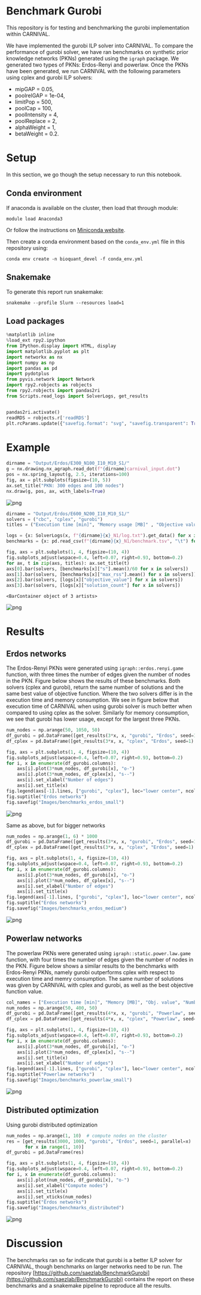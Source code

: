 # Benchmark Gurobi

This repository is for testing and benchmarking the gurobi implementation within CARNIVAL.

We have implemented the gurobi ILP solver into CARNIVAL. To compare the performance of gurobi solver, we have ran benchmarks on synthetic prior knowledge networks (PKNs) generated using the `igraph` package. We generated two types of PKNs: Erdos-Renyi and powerlaw. Once the PKNs have been generated, we run CARNIVAL with the following parameters using cplex and gurobi ILP solvers:

* mipGAP = 0.05,
* poolrelGAP = 1e-04,
* limitPop = 500,
* poolCap = 100,
* poolIntensity = 4,
* poolReplace = 2,
* alphaWeight = 1,
* betaWeight = 0.2.

# Setup

In this section, we go though the setup necessary to run this notebook. 

## Conda environment

If anaconda is available on the cluster, then load that through module:
```
module load Anaconda3
```
Or follow the instructions on [Miniconda website](https://docs.conda.io/en/latest/miniconda.html).

Then create a conda environment based on the `conda_env.yml` file in this repository using:
```
conda env create -n bioquant_devel -f conda_env.yml
```

## Snakemake

To generate this report run snakemake:
```
snakemake --profile Slurm --resources load=1
```

## Load packages


```python
%matplotlib inline
%load_ext rpy2.ipython
from IPython.display import HTML, display
import matplotlib.pyplot as plt
import networkx as nx
import numpy as np
import pandas as pd
import pydotplus
from pyvis.network import Network
import rpy2.robjects as robjects
from rpy2.robjects import pandas2ri
from Scripts.read_logs import SolverLogs, get_results


pandas2ri.activate()
readRDS = robjects.r['readRDS']
plt.rcParams.update({"savefig.format": "svg", "savefig.transparent": True})
```

# Example


```python
dirname = "Output/Erdos/E300_N100_I10_M10_S1/"
g = nx.drawing.nx_agraph.read_dot(f"{dirname}carnival_input.dot")
pos = nx.spring_layout(g, 2.5, iterations=100)
fig, ax = plt.subplots(figsize=(10, 5))
ax.set_title("PKN: 300 edges and 100 nodes")
nx.draw(g, pos, ax, with_labels=True)
```


![png](Images/main.py_3_0.png)



```python
dirname = "Output/Erdos/E600_N200_I10_M10_S1/"
solvers = ("cbc", "cplex", "gurobi")
titles = ("Execution time [min]", "Memory usage [MB]" , "Objective value", "Number of solutions")

logs = {x: SolverLogs(x, f"{dirname}{x}_N1/log.txt").get_data() for x in solvers}
benchmarks = {x: pd.read_csv(f"{dirname}{x}_N1/benchmark.tsv", "\t") for x in solvers}

fig, axs = plt.subplots(1, 4, figsize=(10, 4))
fig.subplots_adjust(wspace=0.4, left=0.07, right=0.93, bottom=0.2)
for ax, t in zip(axs, titles): ax.set_title(t)
axs[0].bar(solvers, [benchmarks[x]["s"].mean()/60 for x in solvers])
axs[1].bar(solvers, [benchmarks[x]["max_rss"].mean() for x in solvers])
axs[2].bar(solvers, [logs[x]["objective_value"] for x in solvers])
axs[3].bar(solvers, [logs[x]["solution_count"] for x in solvers])
```




    <BarContainer object of 3 artists>




![png](Images/main.py_4_1.png)


# Results

## Erdos networks

The Erdos-Renyi PKNs were generated using `igraph::erdos.renyi.game` function, with three times the number of edges given the number of nodes in the PKN. Figure below shows the results of these benchmarks. Both solvers (cplex and gurobi), return the same number of solutions and the same best value of objective function. Where the two solvers differ is in the execution time and memory consumption. We see in figure below that execution time of CARNIVAL when using gurobi solver is much better when compared to using cplex as the solver. Similarly for memory consumption, we see that gurobi has lower usage, except for the largest three PKNs.


```python
num_nodes = np.arange(50, 1050, 50)
df_gurobi = pd.DataFrame([get_results(3*x, x, "gurobi", "Erdos", seed=1) for x in num_nodes])
df_cplex = pd.DataFrame([get_results(3*x, x, "cplex", "Erdos", seed=1) for x in num_nodes])

fig, axs = plt.subplots(1, 4, figsize=(10, 4))
fig.subplots_adjust(wspace=0.4, left=0.07, right=0.93, bottom=0.2)
for i, x in enumerate(df_gurobi.columns):
    axs[i].plot(3*num_nodes, df_gurobi[x], "o-")
    axs[i].plot(3*num_nodes, df_cplex[x], "s--")
    axs[i].set_xlabel("Number of edges")
    axs[i].set_title(x)
fig.legend(axs[-1].lines, ["gurobi", "cplex"], loc="lower center", ncol=2)
fig.suptitle("Erdos networks")
fig.savefig("Images/benchmarks_erdos_small")
```


![png](Images/main.py_6_0.png)


Same as above, but for bigger networks


```python
num_nodes = np.arange(1, 6) * 1000
df_gurobi = pd.DataFrame([get_results(3*x, x, "gurobi", "Erdos", seed=1) for x in num_nodes])
df_cplex = pd.DataFrame([get_results(3*x, x, "cplex", "Erdos", seed=1) for x in num_nodes])

fig, axs = plt.subplots(1, 4, figsize=(10, 4))
fig.subplots_adjust(wspace=0.4, left=0.07, right=0.93, bottom=0.2)
for i, x in enumerate(df_gurobi.columns):
    axs[i].plot(3*num_nodes, df_gurobi[x], "o-")
    axs[i].plot(3*num_nodes, df_cplex[x], "s--")
    axs[i].set_xlabel("Number of edges")
    axs[i].set_title(x)
fig.legend(axs[-1].lines, ["gurobi", "cplex"], loc="lower center", ncol=2)
fig.suptitle("Erdos networks")
fig.savefig("Images/benchmarks_erdos_medium")
```


![png](Images/main.py_8_0.png)


## Powerlaw networks

The powerlaw PKNs were generated using `igraph::static.power.law.game` function, with four times the number of edges given the number of nodes in the PKN. Figure below shows a similar results to the benchmarks with Erdos-Renyi PKNs, namely gurobi outperforms cplex with respect to execution time and memry consumption. The same number of solutions was given by CARNIVAL with cplex and gurobi, as well as the best objective function value.


```python
col_names = ["Execution time [min]", "Memory [MB]", "Obj. value", "Number of solutions"]
num_nodes = np.arange(50, 400, 50)
df_gurobi = pd.DataFrame([get_results(4*x, x, "gurobi", "Powerlaw", seed=1) for x in num_nodes])
df_cplex = pd.DataFrame([get_results(4*x, x, "cplex", "Powerlaw", seed=1) for x in num_nodes])

fig, axs = plt.subplots(1, 4, figsize=(10, 4))
fig.subplots_adjust(wspace=0.4, left=0.07, right=0.93, bottom=0.2)
for i, x in enumerate(df_gurobi.columns):
    axs[i].plot(3*num_nodes, df_gurobi[x], "o-")
    axs[i].plot(3*num_nodes, df_cplex[x], "s--")
    axs[i].set_title(x)
    axs[i].set_xlabel("Number of edges")
fig.legend(axs[-1].lines, ["gurobi", "cplex"], loc="lower center", ncol=2)
fig.suptitle("Powerlaw networks")
fig.savefig("Images/benchmarks_powerlaw_small")
```


![png](Images/main.py_10_0.png)


## Distributed optimization

Using gurobi distributed optimization


```python
num_nodes = np.arange(1, 10)  # compute nodes on the cluster
res = [get_results(3000, 1000, "gurobi", "Erdos", seed=1, parallel=x)
       for x in range(1, 10)]
df_gurobi = pd.DataFrame(res)

fig, axs = plt.subplots(1, 4, figsize=(10, 4))
fig.subplots_adjust(wspace=0.4, left=0.07, right=0.93, bottom=0.2)
for i, x in enumerate(df_gurobi.columns):
    axs[i].plot(num_nodes, df_gurobi[x], "o-")
    axs[i].set_xlabel("Compute nodes")
    axs[i].set_title(x)
    axs[i].set_xticks(num_nodes)
fig.suptitle("Erdos networks")
fig.savefig("Images/benchmarks_distributed")
```


![png](Images/main.py_12_0.png)


# Discussion

The benchmarks ran so far indicate that gurobi is a better ILP solver for CARNIVAL, though benchmarks on larger networks need to be run. The repository [https://github.com/saezlab/BenchmarkGurobi](https://github.com/saezlab/BenchmarkGurobi) contains the report on these benchmarks and a snakemake pipeline to reproduce all the results.

